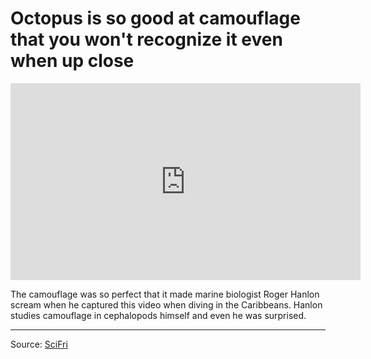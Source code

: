 
# Octopus is so good at camouflage that you won't recognize it even when up close

<iframe width="560" height="315" src="https://www.youtube.com/embed/aoCzZHcwKxI?si=vkR_Vu31iVbRWvUC" title="YouTube video player" frameborder="0" allow="accelerometer; autoplay; clipboard-write; encrypted-media; gyroscope; picture-in-picture; web-share" allowfullscreen></iframe>

The camouflage was so perfect that it made marine biologist Roger Hanlon scream when he captured this video when diving in the Caribbeans. Hanlon studies camouflage in cephalopods himself and even he was surprised.

--- 

Source: [SciFri](https://www.youtube.com/@scifri)